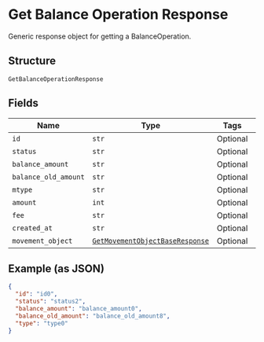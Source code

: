 
# Get Balance Operation Response

Generic response object for getting a BalanceOperation.

## Structure

`GetBalanceOperationResponse`

## Fields

| Name | Type | Tags | Description |
|  --- | --- | --- | --- |
| `id` | `str` | Optional | - |
| `status` | `str` | Optional | - |
| `balance_amount` | `str` | Optional | - |
| `balance_old_amount` | `str` | Optional | - |
| `mtype` | `str` | Optional | - |
| `amount` | `int` | Optional | - |
| `fee` | `str` | Optional | - |
| `created_at` | `str` | Optional | - |
| `movement_object` | [`GetMovementObjectBaseResponse`](../../doc/models/get-movement-object-base-response.md) | Optional | - |

## Example (as JSON)

```json
{
  "id": "id0",
  "status": "status2",
  "balance_amount": "balance_amount0",
  "balance_old_amount": "balance_old_amount8",
  "type": "type0"
}
```


